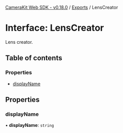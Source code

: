[CameraKit Web SDK - v0.18.0](../README.md) / [Exports](../modules.md) / LensCreator

# Interface: LensCreator

Lens creator.

## Table of contents

### Properties

- [displayName](LensCreator.md#displayname)

## Properties

### displayName

• **displayName**: `string`
